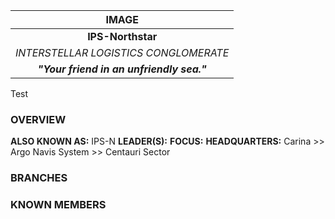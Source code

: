 
|                   IMAGE                   |
| :---------------------------------------: |
|             **IPS-Northstar**             |
|   *INTERSTELLAR LOGISTICS CONGLOMERATE*   |
| ***"Your friend in an unfriendly sea."*** |

Test

### **OVERVIEW**
**ALSO KNOWN AS:** IPS-N
**LEADER(S):** 
**FOCUS:** 
**HEADQUARTERS:** Carina >>  Argo Navis System >> Centauri Sector


### **BRANCHES**


### **KNOWN MEMBERS**


